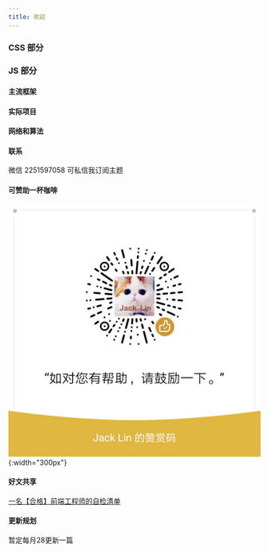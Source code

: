 ```yaml
---
title: 欢迎
---
```

   
<!-- 
This is the **Edition** template from [CloudCannon](http://cloudcannon.com/).
**Edition** is perfect for documenting your product, application or service.
It's populated with example content to give you some ideas.

ChatApp is a fictional chat application for sending messages and media to others.
Teams and friend groups would use ChatApp to stay up to date if it existed.

> [Sign up](http://example.com/signup) or learn more about ChatApp at [example.com](http://example.com/). -->

### CSS 部分

<!-- 
Getting a message sent is quick and easy with ChatApp:

1. Sign up for an account
2. Add your friends from their email addresses
3. Type a message or send a photo

> Feel free to send us a message at [feedback@example.com](mailto:feedback@example.com) with your feedback. -->

### JS 部分

<!-- Explore more of ChatApp by reading about our features: -->

#### 主流框架 

<!-- Send images, videos and other media to people. Sources include your computer, phone and Facebook. -->

#### 实际项目

<!-- Sync your contact list with your phone and/or Facebook contacts. Never lose your contacts between devices again! -->

#### 网络和算法

<!-- ChatApp is available everywhere. Find out how to set it up on your all your devices. -->



#### 联系 
微信 2251597058 可私信我订阅主题

#### 可赞助一杯咖啡
<!-- ![image](https://github.com/wenwangzhishang/-Knowledge/blob/master/img/WechatIMG23.jpeg) -->

<!-- <img src="https://github.com/wenwangzhishang/web-Knowledge/blob/dev1/images/WechatIMG23.jpeg" width="300" > -->
![img](./images/WechatIMG23.jpeg){:width="300px"}

#### 好文共享
[一名【合格】前端工程师的自检清单](https://juejin.cn/post/6844903830887366670)
#### 更新规划
暂定每月28更新一篇 